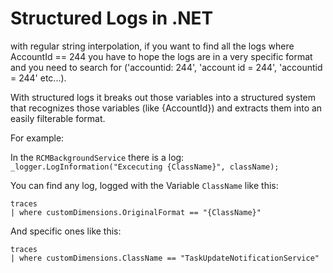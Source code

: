 # Structured Logs in .NET

with regular string interpolation, if you want to find all the logs where AccountId == 244 you have to hope the logs are in a very specific format and you need to search for ('accountid: 244', 'account id = 244', 'accountid = 244' etc...).

With structured logs it breaks out those variables into a structured system that recognizes those variables (like {AccountId}) and extracts them into an easily filterable format.

For example:

In the `RCMBackgroundService` there is a log:
`_logger.LogInformation("Excecuting {ClassName}", className);`

You can find any log, logged with the Variable `ClassName` like this:
```
traces
| where customDimensions.OriginalFormat == "{ClassName}"
```
And specific ones like this:
```
traces
| where customDimensions.ClassName == "TaskUpdateNotificationService"
```
